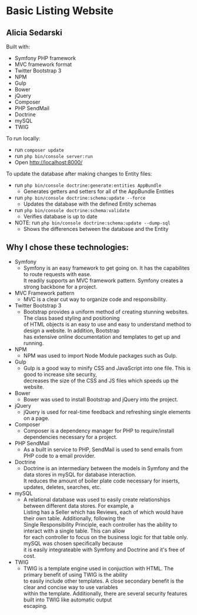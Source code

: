 Basic Listing Website
=====================

Alicia Sedarski
---------------

Built with:
  * Symfony PHP framework
  * MVC framework format
  * Twitter Bootstrap 3
  * NPM
  * Gulp
  * Bower
  * jQuery
  * Composer
  * PHP SendMail
  * Doctrine
  * mySQL
  * TWIG

To run locally:
  * run `composer update`
  * run `php bin/console server:run`
  * Open <http://localhost:8000/>

To update the database after making changes to Entity files:
  * run `php bin/console doctrine:generate:entities AppBundle`
    - Generates getters and setters for all of the AppBundle Entities
  * run `php bin/console doctrine:schema:update --force`
    - Updates the database with the defined Entity schemas
  * run `php bin/console doctrine:schema:validate`
    - Verifies database is up to date
  * NOTE: run `php bin/console doctrine:schema:update --dump-sql`
    - Shows the differences between the database and the Entity

Why I chose these technologies:
-------------------------------
  * Symfony
    - Symfony is an easy framework to get going on. It has the capabilites to route requests with ease.  
      It readily supports an MVC framework pattern. Symfony creates a strong backbone for a project.
  * MVC Framework pattern
    - MVC is a clear cut way to organize code and responsibility.
  * Twitter Bootstrap 3
    - Bootstrap provides a uniform method of creating stunning websites. The class based styling and positioning  
      of HTML objects is an easy to use and easy to understand method to design a website. In addition, Bootstrap  
      has extensive online documentation and templates to get up and running.
  * NPM
    - NPM was used to import Node Module packages such as Gulp.
  * Gulp
    - Gulp is a good way to minify CSS and JavaScript into one file. This is good to increase site security,  
      decreases the size of the CSS and JS files which speeds up the website.
  * Bower
    - Bower was used to install Bootstrap and jQuery into the project.
  * jQuery
    - jQuery is used for real-time feedback and refreshing single elements on a page.
  * Composer
    - Composer is a dependency manager for PHP to require/install dependencies necessary for a project.
  * PHP SendMail
    - As a built in service to PHP, SendMail is used to send emails from PHP code to a email provider.
  * Doctrine
    - Doctrine is an intermediary between the models in Symfony and the data stores in mySQL for database interaction.  
      It reduces the amount of boiler plate code necessary for inserts, updates, deletes, searches, etc.
  * mySQL
    - A relational database was used to easily create relationships between different data stores. For example, a  
      Listing has a Seller which has Reviews, each of which would have their own table. Additionally, following the  
      Single Responsibility Principle, each controller has the ability to interact with a single table. This can allow  
      for each controller to focus on the business logic for that table only. mySQL was chosen specifically because  
      it is easily integrateable with Symfony and Doctrine and it's free of cost.
  * TWIG
    - TWIG is a template engine used in conjuction with HTML. The primary benefit of using TWIG is the ability  
      to easily include other templates. A close secondary benefit is the clear and concise way to use variables  
      within the template. Additionally, there are several security features built into TWIG like automatic output  
      escaping.

